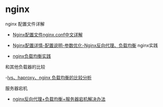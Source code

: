 nginx
========


nginx 配置文件详解

- [Nginx配置文件nginx.conf中文详解](https://www.jianshu.com/p/3e2b9964c279)

- [Nginx配置详情-配置说明-参数优化-Nginx反向代理、负载均衡](https://blog.csdn.net/Hatsune_Miku_/article/details/78108359)
nginx实践

- [nginx负载均衡实践](http://www.kiscms.com/content/8.html)

和其他负载器的比较

-[lvs、haproxy、nginx 负载均衡的比较分析](https://www.jianshu.com/p/184243e36318)

服务器宕机

- [nginx反向代理+负载均衡+服务器宕机解决办法](https://my.oschina.net/liaoxiang521/blog/1551240)